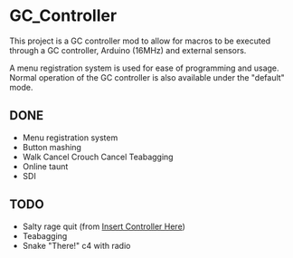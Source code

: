 # GC_Controller
This project is a GC controller mod to allow for macros to be executed through a GC controller, Arduino (16MHz) and external sensors.

A menu registration system is used for ease of programming and usage.  Normal operation of the GC controller is also available under the "default" mode.

## DONE
- Menu registration system
- Button mashing
- Walk Cancel Crouch Cancel Teabagging
- Online taunt
- SDI

## TODO
- Salty rage quit (from [Insert Controller Here](https://www.youtube.com/channel/UC9bCMwS0VhmnVtQE_m92TSg))
- Teabagging
- Snake "There!" c4 with radio

